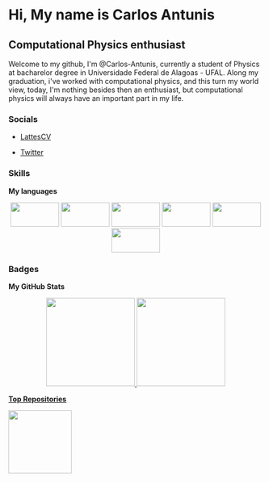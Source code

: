 
Hi, My name is Carlos Antunis
===============================
Computational Physics enthusiast
--------------------------------
Welcome to my github, I'm @Carlos-Antunis, currently a student of Physics at bacharelor degree in Universidade Federal de Alagoas - UFAL. Along my graduation, i've worked with computational physics, and this turn my world view, today, I'm nothing besides then an enthusiast, but computational physics will always have an important part in my life.
### Socials

- [LattesCV](http://lattes.cnpq.br/2932038471929012)

- [Twitter](https://twitter.com/Carlos_Antunis/)

### Skills

<b>My languages</b>

<div align="center" margin-top="2.0rem">
  <img height="48" width="96" src="https://cdn.jsdelivr.net/gh/devicons/devicon/icons/bash/bash-original.svg" />
  <img height="48" width="96" src="https://cdn.jsdelivr.net/gh/devicons/devicon/icons/c/c-line.svg" />
  <img height="48" width="96" src="https://cdn.jsdelivr.net/gh/devicons/devicon/icons/cplusplus/cplusplus-line.svg" />
  <img height="48" width="96" src="https://cdn.jsdelivr.net/gh/devicons/devicon/icons/python/python-original.svg" />
  <img height="48" width="96" src="https://cdn.jsdelivr.net/gh/devicons/devicon/icons/numpy/numpy-original-wordmark.svg" />
  <img height="48" width="96" src="https://cdn.jsdelivr.net/gh/devicons/devicon/icons/pandas/pandas-original-wordmark.svg" />
</div>

### Badges

<b>My GitHub Stats</b>

<div align="center">
  <a href="https://github.com/Carlos-Antunis">
  <img height="175em" src="https://github-readme-stats.vercel.app/api?username=carlos-antunis&show_icons=true&include_all_commits=true&count_private=true&theme=tokyonight"/>
  <img height="175em" src="https://github-readme-stats.vercel.app/api/top-langs/?username=carlos-antunis&langs_count=7&theme=tokyonight"/>
</div>

<b>Top Repositories</b>

<div width="75%" align="center">
  <a href="https://github.com/Carlos-Antunis/Metodos-Computacionais">
    <img align="left" height="125em" src="https://github-readme-stats.vercel.app/api/pin/?username=Carlos-Antunis&repo=Metodos-Computacionais&locale=en&theme=tokyonight" />
  </a>
</div>
